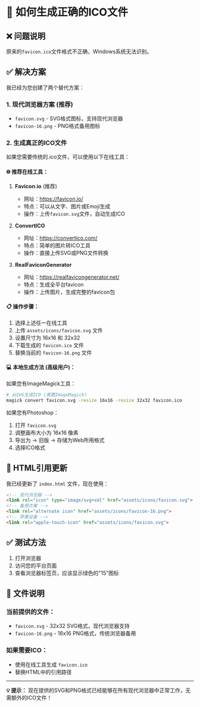 # 🔧 如何生成正确的ICO文件

## ❌ 问题说明
原来的`favicon.ico`文件格式不正确，Windows系统无法识别。

## ✅ 解决方案

我已经为您创建了两个替代方案：

### 1. 现代浏览器方案 (推荐)
- `favicon.svg` - SVG格式图标，支持现代浏览器
- `favicon-16.png` - PNG格式备用图标

### 2. 生成真正的ICO文件

如果您需要传统的.ico文件，可以使用以下在线工具：

#### 🌐 推荐在线工具：

1. **Favicon.io** (推荐)
   - 网址：https://favicon.io/
   - 特点：可以从文字、图片或Emoji生成
   - 操作：上传`favicon.svg`文件，自动生成ICO

2. **ConvertICO**
   - 网址：https://convertico.com/
   - 特点：简单的图片转ICO工具
   - 操作：直接上传SVG或PNG文件转换

3. **RealFaviconGenerator**
   - 网址：https://realfavicongenerator.net/
   - 特点：生成全平台favicon
   - 操作：上传图片，生成完整的favicon包

#### 📋 操作步骤：

1. 选择上述任一在线工具
2. 上传 `assets/icons/favicon.svg` 文件
3. 设置尺寸为 16x16 和 32x32
4. 下载生成的 `favicon.ico` 文件
5. 替换当前的 `favicon-16.png` 文件

#### 💻 本地生成方法 (高级用户)：

如果您有ImageMagick工具：
```bash
# 从SVG生成ICO (需要ImageMagick)
magick convert favicon.svg -resize 16x16 -resize 32x32 favicon.ico
```

如果您有Photoshop：
1. 打开 `favicon.svg`
2. 调整画布大小为 16x16 像素
3. 导出为 → 旧版 → 存储为Web所用格式
4. 选择ICO格式

## 🔄 HTML引用更新

我已经更新了 `index.html` 文件，现在使用：

```html
<!-- 现代浏览器 -->
<link rel="icon" type="image/svg+xml" href="assets/icons/favicon.svg">
<!-- 备用方案 -->
<link rel="alternate icon" href="assets/icons/favicon-16.png">
<!-- 苹果设备 -->
<link rel="apple-touch-icon" href="assets/icons/favicon.svg">
```

## ✅ 测试方法

1. 打开浏览器
2. 访问您的平台页面
3. 查看浏览器标签页，应该显示绿色的"15"图标

## 📝 文件说明

### 当前提供的文件：
- `favicon.svg` - 32x32 SVG格式，现代浏览器支持
- `favicon-16.png` - 16x16 PNG格式，传统浏览器备用

### 如果需要ICO：
- 使用在线工具生成 `favicon.ico`
- 替换HTML中的引用路径

---

**💡 提示：** 现在提供的SVG和PNG格式已经能够在所有现代浏览器中正常工作，无需额外的ICO文件！
